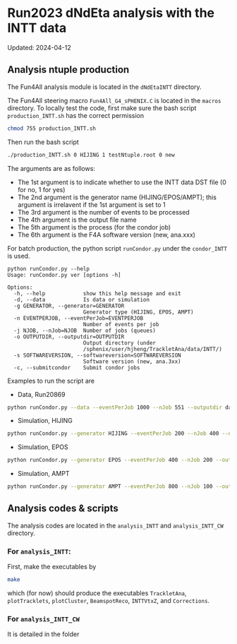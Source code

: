 # Run2023 dNdEta analysis with the INTT data
Updated: 2024-04-12

## Analysis ntuple production
The Fun4All analysis module is located in the `dNdEtaINTT` directory.  

The Fun4All steering macro `Fun4All_G4_sPHENIX.C` is located in the `macros` directory. To locally test the code, first make sure the bash script `production_INTT.sh` has the correct permission
```bash
chmod 755 production_INTT.sh
```
Then run the bash script 
```bash
./production_INTT.sh 0 HIJING 1 testNtuple.root 0 new
```
The arguments are as follows:
- The 1st argument is to indicate whether to use the INTT data DST file (0 for no, 1 for yes)
- The 2nd argument is the generator name (HIJING/EPOS/AMPT); this argument is irrelavent if the 1st argument is set to 1
- The 3rd argument is the number of events to be processed
- The 4th argument is the output file name
- The 5th argument is the process (for the condor job)
- The 6th argument is the F4A software version (new, ana.xxx)

For batch production, the python script `runCondor.py` under the `condor_INTT` is used. 
```
python runCondor.py --help
Usage: runCondor.py ver [options -h]

Options:
  -h, --help            show this help message and exit
  -d, --data            Is data or simulation
  -g GENERATOR, --generator=GENERATOR
                        Generator type (HIJING, EPOS, AMPT)
  -n EVENTPERJOB, --eventPerJob=EVENTPERJOB
                        Number of events per job
  -j NJOB, --nJob=NJOB  Number of jobs (queues)
  -o OUTPUTDIR, --outputdir=OUTPUTDIR
                        Output directory (under
                        /sphenix/user/hjheng/TrackletAna/data/INTT/)
  -s SOFTWAREVERSION, --softwareversion=SOFTWAREVERSION
                        Software version (new, ana.3xx)
  -c, --submitcondor    Submit condor jobs
```
Examples to run the script are
- Data, Run20869
```bash
python runCondor.py --data --eventPerJob 1000 --nJob 551 --outputdir data_Run20869 --softwareversion ana.382 --submitcondor
```
- Simulation, HIJING
```bash
python runCondor.py --generator HIJING --eventPerJob 200 --nJob 400 --outputdir HIJING_ana398_xvtx-0p04cm_yvtx0p24cm_zvtx-20cm_dummyAlignParams --softwareversion ana.398 --submitcondor
```
- Simulation, EPOS
```bash
python runCondor.py --generator EPOS --eventPerJob 400 --nJob 200 --outputdir EPOS_ana399_xvtx-0p04cm_yvtx0p24cm_zvtx-20cm_dummyAlignParams --softwareversion ana.399  --submitcondor
```
- Simulation, AMPT
```bash
python runCondor.py --generator AMPT --eventPerJob 800 --nJob 100 --outputdir AMPT_ana400_xvtx-0p04cm_yvtx0p24cm_zvtx-20cm_dummyAlignParams --softwareversion ana.400 --submitcondor
```

## Analysis codes & scripts
The analysis codes are located in the `analysis_INTT` and `analysis_INTT_CW` directory.

### For `analysis_INTT`:
First, make the executables by
```bash
make
```
which (for now) should produce the executables `TrackletAna`, `plotTracklets`, `plotCluster`, `BeamspotReco`, `INTTVtxZ`, and `Corrections`. 

### For `analysis_INTT_CW`
It is detailed in the folder


